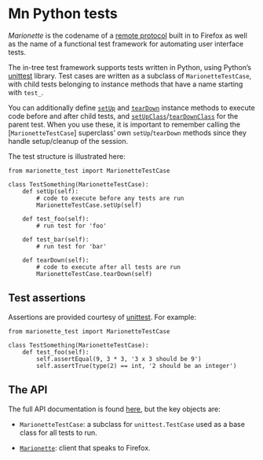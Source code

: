 Mn Python tests
===============

_Marionette_ is the codename of a [remote protocol] built in to
Firefox as well as the name of a functional test framework for
automating user interface tests.

The in-tree test framework supports tests written in Python, using
Python’s [unittest] library.  Test cases are written as a subclass
of `MarionetteTestCase`, with child tests belonging to instance
methods that have a name starting with `test_`.

You can additionally define [`setUp`] and [`tearDown`] instance
methods to execute code before and after child tests, and
[`setUpClass`]/[`tearDownClass`] for the parent test.  When you use
these, it is important to remember calling the [`MarionetteTestCase`]
superclass’ own `setUp`/`tearDown` methods since they handle
setup/cleanup of the session.

The test structure is illustrated here:

	from marionette_test import MarionetteTestCase

	class TestSomething(MarionetteTestCase):
	    def setUp(self):
	        # code to execute before any tests are run
	        MarionetteTestCase.setUp(self)

	    def test_foo(self):
	        # run test for 'foo'

	    def test_bar(self):
	        # run test for 'bar'

	    def tearDown(self):
	        # code to execute after all tests are run
	        MarionetteTestCase.tearDown(self)

[remote protocol]: Protocol.html
[unittest]: https://docs.python.org/2.7/library/unittest.html
[`setUp`]: https://docs.python.org/2.7/library/unittest.html#unittest.TestCase.setUp
[`setUpClass`]: https://docs.python.org/2.7/library/unittest.html#unittest.TestCase.setUpClass
[`tearDown`]: https://docs.python.org/2.7/library/unittest.html#unittest.TestCase.tearDown
[`tearDownClass`]: https://docs.python.org/2.7/library/unittest.html#unittest.TestCase.tearDownClass


Test assertions
---------------

Assertions are provided courtesy of [unittest].  For example:

	from marionette_test import MarionetteTestCase

	class TestSomething(MarionetteTestCase):
	    def test_foo(self):
	        self.assertEqual(9, 3 * 3, '3 x 3 should be 9')
	        self.assertTrue(type(2) == int, '2 should be an integer')


The API
-------

The full API documentation is found [here], but the key objects are:

  * `MarionetteTestCase`: a subclass for `unittest.TestCase`
    used as a base class for all tests to run.

  * [`Marionette`]: client that speaks to Firefox.

[here]: ../../../python/marionette_driver.html
[`Marionette`]: ../../../python/marionette_driver.html#marionette_driver.marionette.Marionette
